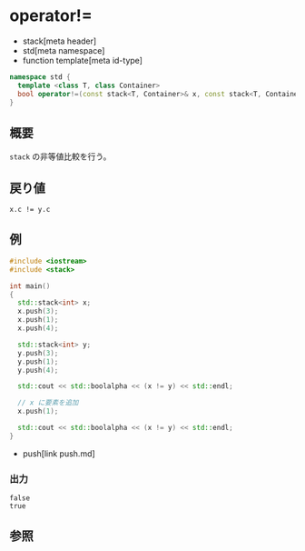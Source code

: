 # operator!=
* stack[meta header]
* std[meta namespace]
* function template[meta id-type]

```cpp
namespace std {
  template <class T, class Container>
  bool operator!=(const stack<T, Container>& x, const stack<T, Container>& y);
}
```

## 概要
`stack` の非等値比較を行う。


## 戻り値
`x.c != y.c`


## 例
```cpp example
#include <iostream>
#include <stack>

int main()
{
  std::stack<int> x;
  x.push(3);
  x.push(1);
  x.push(4);

  std::stack<int> y;
  y.push(3);
  y.push(1);
  y.push(4);

  std::cout << std::boolalpha << (x != y) << std::endl;

  // x に要素を追加
  x.push(1);

  std::cout << std::boolalpha << (x != y) << std::endl;
}
```
* push[link push.md]

### 出力
```
false
true
```

## 参照
